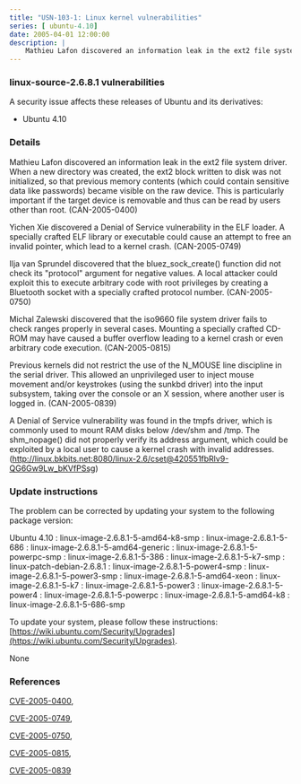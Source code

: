 ```yaml
---
title: "USN-103-1: Linux kernel vulnerabilities"
series: [ ubuntu-4.10]
date: 2005-04-01 12:00:00
description: |
    Mathieu Lafon discovered an information leak in the ext2 file system driver. When a new directory was created, the ext2 block written to disk was not initialized, so that previous memory contents (which could contain sensitive data like passwords) became visible on the raw device. This is particularly important if the target device is removable and thus can be read by users other than root. (CAN-2005-0400)
--- 
```

 
 


### linux-source-2.6.8.1 vulnerabilities

A security issue affects these releases of Ubuntu and its derivatives:

* Ubuntu 4.10

### Details

Mathieu Lafon discovered an information leak in the ext2 file system driver. When a new directory was created, the ext2 block written to disk was not initialized, so that previous memory contents (which could contain sensitive data like passwords) became visible on the raw device. This is particularly important if the target device is removable and thus can be read by users other than root. (CAN-2005-0400)

Yichen Xie discovered a Denial of Service vulnerability in the ELF loader. A specially crafted ELF library or executable could cause an attempt to free an invalid pointer, which lead to a kernel crash. (CAN-2005-0749)

Ilja van Sprundel discovered that the bluez_sock_create() function did not check its &quot;protocol&quot; argument for negative values. A local attacker could exploit this to execute arbitrary code with root privileges by creating a Bluetooth socket with a specially crafted protocol number. (CAN-2005-0750)

Michal Zalewski discovered that the iso9660 file system driver fails to check ranges properly in several cases. Mounting a specially crafted CD-ROM may have caused a buffer overflow leading to a kernel crash or even arbitrary code execution. (CAN-2005-0815)

Previous kernels did not restrict the use of the N_MOUSE line discipline in the serial driver. This allowed an unprivileged user to inject mouse movement and/or keystrokes (using the sunkbd driver) into the input subsystem, taking over the console or an X session, where another user is logged in. (CAN-2005-0839)

A Denial of Service vulnerability was found in the tmpfs driver, which is commonly used to mount RAM disks below /dev/shm and /tmp. The shm_nopage() did not properly verify its address argument, which could be exploited by a local user to cause a kernel crash with invalid addresses. (http://linux.bkbits.net:8080/linux-2.6/cset@420551fbRlv9-QG6Gw9Lw_bKVfPSsg)

### Update instructions

The problem can be corrected by updating your system to the following package version:

Ubuntu 4.10
 : linux-image-2.6.8.1-5-amd64-k8-smp 
 : linux-image-2.6.8.1-5-686 
 : linux-image-2.6.8.1-5-amd64-generic 
 : linux-image-2.6.8.1-5-powerpc-smp 
 : linux-image-2.6.8.1-5-386 
 : linux-image-2.6.8.1-5-k7-smp 
 : linux-patch-debian-2.6.8.1 
 : linux-image-2.6.8.1-5-power4-smp 
 : linux-image-2.6.8.1-5-power3-smp 
 : linux-image-2.6.8.1-5-amd64-xeon 
 : linux-image-2.6.8.1-5-k7 
 : linux-image-2.6.8.1-5-power3 
 : linux-image-2.6.8.1-5-power4 
 : linux-image-2.6.8.1-5-powerpc 
 : linux-image-2.6.8.1-5-amd64-k8 
 : linux-image-2.6.8.1-5-686-smp 

To update your system, please follow these instructions: [https://wiki.ubuntu.com/Security/Upgrades](https://wiki.ubuntu.com/Security/Upgrades).

None

### References

 
 [CVE-2005-0400](http://people.ubuntu.com/~ubuntu-security/cve/CVE-2005-0400), 

 [CVE-2005-0749](http://people.ubuntu.com/~ubuntu-security/cve/CVE-2005-0749), 

 [CVE-2005-0750](http://people.ubuntu.com/~ubuntu-security/cve/CVE-2005-0750), 

 [CVE-2005-0815](http://people.ubuntu.com/~ubuntu-security/cve/CVE-2005-0815), 

 [CVE-2005-0839](http://people.ubuntu.com/~ubuntu-security/cve/CVE-2005-0839)
 

